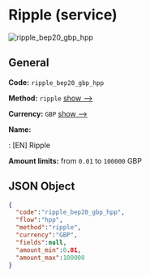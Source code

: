 
# Ripple (service) 
![ripple_bep20_gbp_hpp](https://static.openfintech.io/payment_methods/ripple_bep20_gbp_hpp/logo.svg?w=400&c=v0.59.26#w200)  

## General 
 
**Code:** `ripple_bep20_gbp_hpp` 
 
**Method:** `ripple` 
 [show -->](/payment-methods/ripple/) 
 
**Currency:** `GBP` [show -->](/currencies/GBP/) 
 
**Name:** 
 
:	[EN] Ripple 
 
**Amount limits:** from `0.01` to `100000` GBP 

## JSON Object 

```json
{
  "code":"ripple_bep20_gbp_hpp",
  "flow":"hpp",
  "method":"ripple",
  "currency":"GBP",
  "fields":null,
  "amount_min":0.01,
  "amount_max":100000
}
```  
